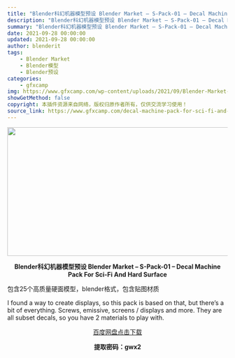 ```yaml
---
title: "Blender科幻机器模型预设 Blender Market – S-Pack-01 – Decal Machine Pack For Sci-Fi And Hard Surface"
description: "Blender科幻机器模型预设 Blender Market – S-Pack-01 – Decal Machine Pack For Sci-Fi And Hard Surface 包含25个高质量..."
summary: "Blender科幻机器模型预设 Blender Market – S-Pack-01 – Decal Machine Pack For Sci-Fi And Hard Surface 包含25个高质量..."
date: 2021-09-28 00:00:00
updated: 2021-09-28 00:00:00
author: blenderit
tags: 
    - Blender Market
    - Blender模型
    - Blender预设
categories:
    - gfxcamp
img: https://www.gfxcamp.com/wp-content/uploads/2021/09/Blender-Market-–-S-Pack-01-–-Decal-Machine-Pack-For-Sci-Fi-And-Hard-Surface.jpg
showGetMethod: false
copyright: 本插件资源来自网络，版权归原作者所有，仅供交流学习使用！
source_link: https://www.gfxcamp.com/decal-machine-pack-for-sci-fi-and-hard-surface/
---
```

<div><p><img decoding="async" class="aligncenter size-full wp-image-98225" src="https://www.gfxcamp.com/wp-content/uploads/2021/09/Blender-Market-%E2%80%93-S-Pack-01-%E2%80%93-Decal-Machine-Pack-For-Sci-Fi-And-Hard-Surface.jpg" data-src="https://www.gfxcamp.com/wp-content/uploads/2021/09/Blender-Market-–-S-Pack-01-–-Decal-Machine-Pack-For-Sci-Fi-And-Hard-Surface.jpg" alt="" width="590" height="295" data-srcset="https://www.gfxcamp.com/wp-content/uploads/2021/09/Blender-Market-–-S-Pack-01-–-Decal-Machine-Pack-For-Sci-Fi-And-Hard-Surface.jpg 590w, https://www.gfxcamp.com/wp-content/uploads/2021/09/Blender-Market-–-S-Pack-01-–-Decal-Machine-Pack-For-Sci-Fi-And-Hard-Surface-150x75.jpg 150w" data-sizes="(max-width: 590px) 100vw, 590px"></p><p style="text-align: center;"><strong>Blender科幻机器模型预设 Blender Market – S-Pack-01 – Decal Machine Pack For Sci-Fi And Hard Surface</strong></p><p>包含25个高质量硬面模型，blender格式，包含贴图材质</p><p>I found a way to create displays, so this pack is based on that, but there’s a bit of everything. Screws, emissive, screens / displays and more. They are all subset decals, so you have 2 materials to play with.</p><p style="text-align: center;"><a class="maxbutton-3 maxbutton maxbutton-baidu" target="_blank" rel="noopener" href="https://pan.baidu.com/s/1NzUQ3jSgyhCSf0TYXl-k5A"><span class="mb-text">百度网盘点击下载</span></a></p><p style="text-align: center;"><strong>提取密码：gwx2</strong></p></div>